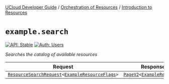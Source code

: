 [UCloud Developer Guide](/docs/developer-guide/README.md) / [Orchestration of Resources](/docs/developer-guide/orchestration/README.md) / [Introduction to Resources](/docs/developer-guide/orchestration/resources.md)

# `example.search`

[![API: Stable](https://img.shields.io/static/v1?label=API&message=Stable&color=green&style=flat-square)](/docs/developer-guide/core/api-conventions.md)
[![Auth: Users](https://img.shields.io/static/v1?label=Auth&message=Users&color=informational&style=flat-square)](/docs/developer-guide/core/types.md#role)


_Searches the catalog of available resources_

| Request | Response | Error |
|---------|----------|-------|
|<code><a href='#resourcesearchrequest'>ResourceSearchRequest</a>&lt;<a href='#exampleresourceflags'>ExampleResourceFlags</a>&gt;</code>|<code><a href='/docs/reference/dk.sdu.cloud.PageV2.md'>PageV2</a>&lt;<a href='#exampleresource'>ExampleResource</a>&gt;</code>|<code><a href='/docs/reference/dk.sdu.cloud.CommonErrorMessage.md'>CommonErrorMessage</a></code>|



